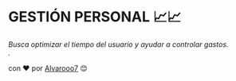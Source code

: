 # GESTIÓN PERSONAL 📈📈

_Busca optimizar el tiempo del usuario y ayudar a controlar gastos.  
._

con ❤️ por [Alvarooo7](https://github.com/Alvarooo7) 😊
